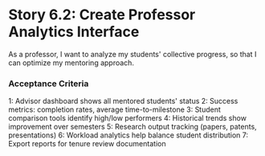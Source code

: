# Story 6.2: Create Professor Analytics Interface

As a professor,
I want to analyze my students' collective progress,
so that I can optimize my mentoring approach.

### Acceptance Criteria
1: Advisor dashboard shows all mentored students' status
2: Success metrics: completion rates, average time-to-milestone
3: Student comparison tools identify high/low performers
4: Historical trends show improvement over semesters
5: Research output tracking (papers, patents, presentations)
6: Workload analytics help balance student distribution
7: Export reports for tenure review documentation
